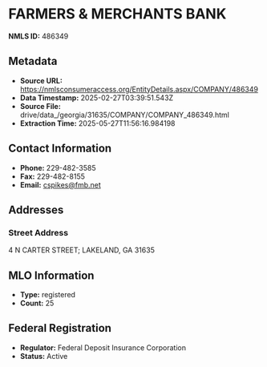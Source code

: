 # FARMERS & MERCHANTS BANK

**NMLS ID:** 486349

## Metadata
- **Source URL:** https://nmlsconsumeraccess.org/EntityDetails.aspx/COMPANY/486349
- **Data Timestamp:** 2025-02-27T03:39:51.543Z
- **Source File:** drive/data_/georgia/31635/COMPANY/COMPANY_486349.html
- **Extraction Time:** 2025-05-27T11:56:16.984198

## Contact Information
- **Phone:** 229-482-3585
- **Fax:** 229-482-8155
- **Email:** cspikes@fmb.net

## Addresses
### Street Address
4 N CARTER STREET; LAKELAND, GA 31635

## MLO Information
- **Type:** registered
- **Count:** 25

## Federal Registration
- **Regulator:** Federal Deposit Insurance Corporation
- **Status:** Active
